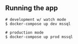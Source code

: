  ## Running the app
```docker
# development w/ watch mode
$ docker-compose up dev mssql

# production mode
$ docker-compose up prod mssql
```